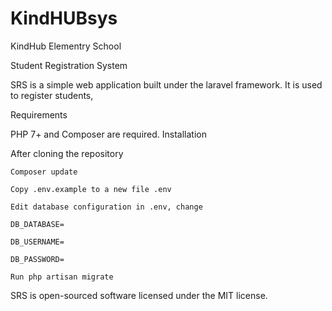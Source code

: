 # KindHUBsys
KindHub Elementry School 


Student Registration System

SRS is a simple web application built under the laravel framework. It is used to register students, 

Requirements

PHP 7+ and Composer are required.
Installation

After cloning the repository

    Composer update

    Copy .env.example to a new file .env

    Edit database configuration in .env, change

    DB_DATABASE=

    DB_USERNAME=

    DB_PASSWORD=

    Run php artisan migrate




SRS is open-sourced software licensed under the MIT license.
